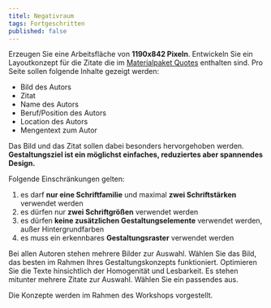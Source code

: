 ```yaml
---
titel: Negativraum
tags: Fortgeschritten
published: false
---
```


Erzeugen Sie eine Arbeitsfläche von **1190x842 Pixeln**. Entwickeln Sie ein Layoutkonzept für die Zitate die im [Materialpaket Quotes](../../download/workshops/systematische-proportionen-und-abstaende/quotes-2022.zip) enthalten sind. Pro Seite sollen folgende Inhalte gezeigt werden:

-   Bild des Autors
-   Zitat
-   Name des Autors
-   Beruf/Position des Autors
-   Location des Autors
-   Mengentext zum Autor

Das Bild und das Zitat sollen dabei besonders hervorgehoben werden. **Gestaltungsziel ist ein möglichst einfaches, reduziertes aber spannendes Design.**

Folgende Einschränkungen gelten:

1. es darf **nur eine Schriftfamilie** und maximal **zwei Schriftstärken** verwendet werden
2. es dürfen nur **zwei Schriftgrößen** verwendet werden
3. es dürfen **keine zusätzlichen Gestaltungselemente** verwendet werden, außer Hintergrundfarben
4. es muss ein erkennbares **Gestaltungsraster** verwendet werden

Bei allen Autoren stehen mehrere Bilder zur Auswahl. Wählen Sie das Bild, das besten im Rahmen Ihres Gestaltungskonzepts funktioniert. Optimieren Sie die Texte hinsichtlich der Homogenität und Lesbarkeit. Es stehen mitunter mehrere Zitate zur Auswahl. Wählen Sie ein passendes aus.

Die Konzepte werden im Rahmen des Workshops vorgestellt.

<!--
Exportieren Sie die Arbeitsflächen als PNGs (2x) und laden Sie diese im Ilias hoch. Verwenden Sie beim Dateinamen bitte die folgende Nomenklatur:

`sd-aufgabe-negativraum-INDEX-NACHNAME.png` -->
